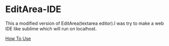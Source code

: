 # EditArea-IDE
This a modified version of EditArea(textarea editor).I was try to make a web IDE like sublime which will run on localhost.

<a href='https://medium.com/@sarjskweb/how-to-use-editarea-ide-version-f392838b3dfb' target='_blank' >How To Use</a>
